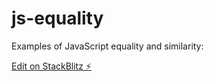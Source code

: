 # js-equality
Examples of JavaScript equality and similarity:

[Edit on StackBlitz ⚡️](https://stackblitz.com/edit/js-equality)
